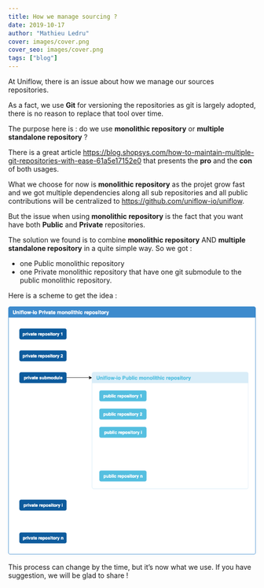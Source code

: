 ```yaml
---
title: How we manage sourcing ?
date: 2019-10-17
author: "Mathieu Ledru"
cover: images/cover.png
cover_seo: images/cover.png
tags: ["blog"]
---
```


At Uniflow, there is an issue about how we manage our sources repositories.

As a fact, we use **Git** for versioning the repositories as git is largely adopted, there is no reason to replace that tool over time.

The purpose here is : do we use **monolithic repository** or **multiple standalone repository** ?

There is a great article https://blog.shopsys.com/how-to-maintain-multiple-git-repositories-with-ease-61a5e17152e0 that presents the **pro** and the **con** of both usages.

What we choose for now is **monolithic repository** as the projet grow fast and we got multiple dependencies along all sub repositories and all public contributions will be centralized to https://github.com/uniflow-io/uniflow.

But the issue when using **monolithic repository** is the fact that you want have both **Public** and **Private** repositories.

The solution we found is to combine **monolithic repository** AND **multiple standalone repository** in a quite simple way. So we got :
- one Public monolithic repository
- one Private monolithic repository that have one git submodule to the public monolithic repository.

Here is a scheme to get the idea :

![scheme](images/scheme.png)

This process can change by the time, but it’s now what we use. If you have suggestion, we will be glad to share !
